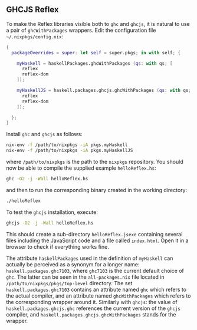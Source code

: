 ## GHCJS Reflex

To make the Reflex libraries visible both to `ghc` and `ghcjs`, it is natural to use a pair of `ghcWithPackages` wrappers. Edit the configuration file  `~/.nixpkgs/config.nix`:
```nix
{
  packageOverrides = super: let self = super.pkgs; in with self; {

    myHaskell = haskellPackages.ghcWithPackages (qs: with qs; [
      reflex
      reflex-dom
    ]);

    myHaskellJS = haskell.packages.ghcjs.ghcWithPackages (qs: with qs; [
      reflex
      reflex-dom
    ]);

  };
}
```
Install `ghc` and `ghcjs` as follows:
```bash
nix-env -f /path/to/nixpkgs -iA pkgs.myHaskell
nix-env -f /path/to/nixpkgs -iA pkgs.myHaskellJS
```
where `/path/to/nixpkgs` is the path to the `nixpkgs` repository. You should now be able to compile the supplied example `helloReflex.hs`:
```bash
ghc -O2 -j -Wall helloReflex.hs
```
and then to run the corresponding binary created in the working directory:
```bash
./helloReflex
```
To test the `ghcjs` installation, execute:
```bash
ghcjs -O2 -j -Wall helloReflex.hs
```
This should create a sub-directory `helloReflex.jsexe` containing several files including the JavaScript code and a file called `index.html`. Open it in a browser to check if everything works fine.

The attribute `haskellPackages` used in the definition of `myHaskell` can actually be perceived as a synonym for a longer name: `haskell.packages.ghc7103`, where `ghc7103` is the current default choice of `ghc`. The latter can be seen in the `all-packages.nix` file located in `/path/to/nixpkgs/pkgs/top-level` directory. The set `haskell.packages.ghc7103` contains an attribute named `ghc` which refers to the actual compiler, and an attribute named `ghcWithPackages` which refers to the corresponding wrapper around it. Similarly with `ghcjs`: the value of `haskell.packages.ghcjs.ghc` references the current version of the `ghcjs` compiler, and `haskell.packages.ghcjs.ghcWithPackages` stands for the wrapper.
